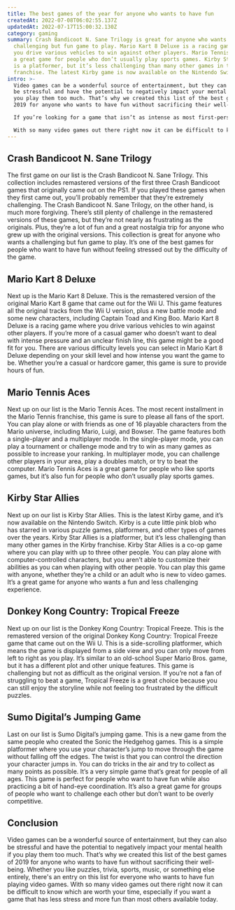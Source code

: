 ```yaml
---
title: The best games of the year for anyone who wants to have fun
createdAt: 2022-07-08T06:02:55.137Z
updatedAt: 2022-07-17T15:00:32.130Z
category: gaming
summary: Crash Bandicoot N. Sane Trilogy is great for anyone who wants a
  challenging but fun game to play. Mario Kart 8 Deluxe is a racing game where
  you drive various vehicles to win against other players. Mario Tennis Aces is
  a great game for people who don’t usually play sports games. Kirby Star Allies
  is a platformer, but it’s less challenging than many other games in the Kirby
  franchise. The latest Kirby game is now available on the Nintendo Switch.
intro: >-
  Video games can be a wonderful source of entertainment, but they can also
  be stressful and have the potential to negatively impact your mental health if
  you play them too much. That’s why we created this list of the best games of
  2019 for anyone who wants to have fun without sacrificing their well-being.

  If you’re looking for a game that isn’t as intense as most first-person shooters or as dark as many role-playing games, this list is for you. Whether you like puzzles, trivia, sports, music, or something else entirely, there’s an entry on this list for everyone who wants to have fun playing video games.

  With so many video games out there right now it can be difficult to know which are worth your time, especially if you want a game that has less stress and more fun than most others available today. So if you want some great ideas of where to start on your search for the best new games out there today read on!
---
```


## Crash Bandicoot N. Sane Trilogy

The first game on our list is the Crash Bandicoot N. Sane Trilogy. This collection includes remastered versions of the first three Crash Bandicoot games that originally came out on the PS1.
If you played these games when they first came out, you’ll probably remember that they’re extremely challenging. The Crash Bandicoot N. Sane Trilogy, on the other hand, is much more forgiving.
There’s still plenty of challenge in the remastered versions of these games, but they’re not nearly as frustrating as the originals. Plus, they’re a lot of fun and a great nostalgia trip for anyone who grew up with the original versions.
This collection is great for anyone who wants a challenging but fun game to play. It’s one of the best games for people who want to have fun without feeling stressed out by the difficulty of the game.

## Mario Kart 8 Deluxe

Next up is the Mario Kart 8 Deluxe. This is the remastered version of the original Mario Kart 8 game that came out for the Wii U.
This game features all the original tracks from the Wii U version, plus a new battle mode and some new characters, including Captain Toad and King Boo.
Mario Kart 8 Deluxe is a racing game where you drive various vehicles to win against other players. If you’re more of a casual gamer who doesn’t want to deal with intense pressure and an unclear finish line, this game might be a good fit for you.
There are various difficulty levels you can select in Mario Kart 8 Deluxe depending on your skill level and how intense you want the game to be. Whether you’re a casual or hardcore gamer, this game is sure to provide hours of fun.

## Mario Tennis Aces

Next up on our list is the Mario Tennis Aces. The most recent installment in the Mario Tennis franchise, this game is sure to please all fans of the sport. You can play alone or with friends as one of 16 playable characters from the Mario universe, including Mario, Luigi, and Bowser.
The game features both a single-player and a multiplayer mode. In the single-player mode, you can play a tournament or challenge mode and try to win as many games as possible to increase your ranking. In multiplayer mode, you can challenge other players in your area, play a doubles match, or try to beat the computer.
Mario Tennis Aces is a great game for people who like sports games, but it’s also fun for people who don’t usually play sports games.

## Kirby Star Allies

Next up on our list is Kirby Star Allies. This is the latest Kirby game, and it’s now available on the Nintendo Switch.
Kirby is a cute little pink blob who has starred in various puzzle games, platformers, and other types of games over the years. Kirby Star Allies is a platformer, but it’s less challenging than many other games in the Kirby franchise.
Kirby Star Allies is a co-op game where you can play with up to three other people. You can play alone with computer-controlled characters, but you aren’t able to customize their abilities as you can when playing with other people.
You can play this game with anyone, whether they’re a child or an adult who is new to video games. It’s a great game for anyone who wants a fun and less challenging experience.

## Donkey Kong Country: Tropical Freeze

Next up on our list is the Donkey Kong Country: Tropical Freeze. This is the remastered version of the original Donkey Kong Country: Tropical Freeze game that came out on the Wii U.
This is a side-scrolling platformer, which means the game is displayed from a side view and you can only move from left to right as you play. It’s similar to an old-school Super Mario Bros. game, but it has a different plot and other unique features.
This game is challenging but not as difficult as the original version. If you’re not a fan of struggling to beat a game, Tropical Freeze is a great choice because you can still enjoy the storyline while not feeling too frustrated by the difficult puzzles.

## Sumo Digital’s Jumping Game

Last on our list is Sumo Digital’s jumping game. This is a new game from the same people who created the Sonic the Hedgehog games.
This is a simple platformer where you use your character’s jump to move through the game without falling off the edges. The twist is that you can control the direction your character jumps in. You can do tricks in the air and try to collect as many points as possible. It’s a very simple game that’s great for people of all ages.
This game is perfect for people who want to have fun while also practicing a bit of hand-eye coordination.
It’s also a great game for groups of people who want to challenge each other but don’t want to be overly competitive.

## Conclusion

Video games can be a wonderful source of entertainment, but they can also be stressful and have the potential to negatively impact your mental health if you play them too much. That’s why we created this list of the best games of 2019 for anyone who wants to have fun without sacrificing their well-being. Whether you like puzzles, trivia, sports, music, or something else entirely, there's an entry on this list for everyone who wants to have fun playing video games. With so many video games out there right now it can be difficult to know which are worth your time, especially if you want a game that has less stress and more fun than most others available today.
